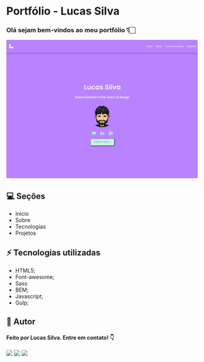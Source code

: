 # Portfólio - Lucas Silva

### Olá sejam bem-vindos ao meu portfólio 👇🏻

![Portfólio](./src/images/port.png "Portfólio")

## 💻 Seções

- Início
- Sobre
- Tecnologias
- Projetos

## ⚡ Tecnologias utilizadas

- HTML5;
- Font-awesome;
- Sass
- BEM;
- Javascript;
- Gulp;

## 👤 Autor

#### Feito por Lucas Silva. Entre em contato! 👇

<a href="https://lucas-bio.netlify.app/"><img src="https://img.shields.io/badge/Portfólio-6d28d9?style=for-the-badge&logo=&logoColor=white" target="_blank"></a>
<a href="https://www.linkedin.com/in/luquinhasssilva/"><img src="https://img.shields.io/badge/LinkedIn-0077B5?style=for-the-badge&logo=linkedin&logoColor=white" target="_blank"></a>
<a href="mailto:someone@lucassocorrosilva@gmail.com"><img src="https://img.shields.io/badge/Gmail-D14836?style=for-the-badge&logo=gmail&logoColor=white" target="_blank"></a>
